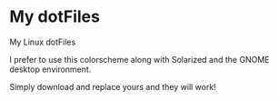 # My dotFiles
My Linux dotFiles

I prefer to use this colorscheme along with Solarized and the GNOME desktop environment.

Simply download and replace yours and they will work!

